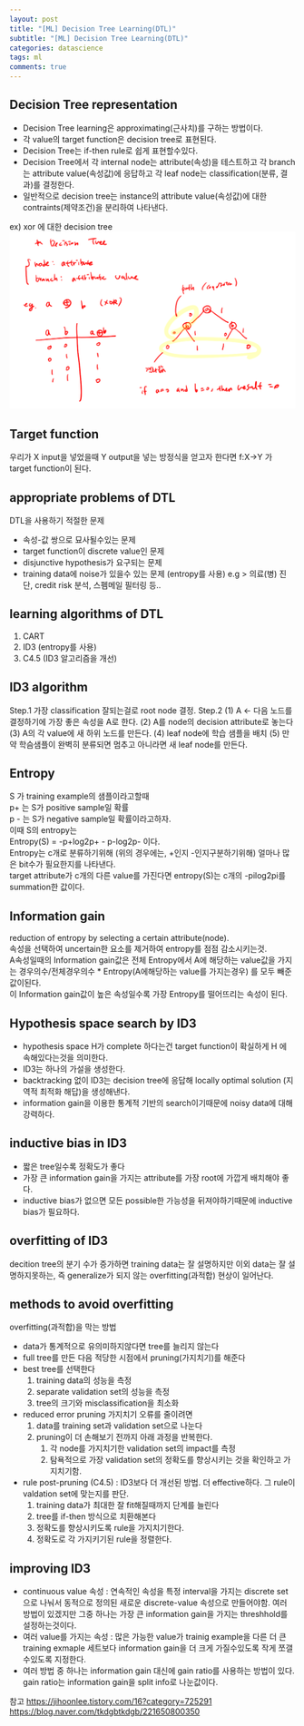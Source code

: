 ```yaml
---
layout: post
title: "[ML] Decision Tree Learning(DTL)"
subtitle: "[ML] Decision Tree Learning(DTL)"
categories: datascience
tags: ml
comments: true
---
```



## Decision Tree representation
- Decision Tree learning은 approximating(근사치)를 구하는 방법이다. 
- 각 value의 target function은 decision tree로 표현된다.
- Decision Tree는 if-then rule로 쉽게 표현할수있다.
- Decision Tree에서 각 internal node는 attribute(속성)을 테스트하고 각 branch는 attribute value(속성값)에 응답하고 각 leaf node는 classification(분류, 결과)를 결정한다.
- 일반적으로 decision tree는 instance의 attribute value(속성값)에 대한 contraints(제약조건)을 분리하여 나타낸다. 

ex) xor 에 대한 decision tree  
![143_1](https://github.com/berrrrr/berrrrr.github.io/blob/master/_images/143_1.png?raw=true)

## Target function
우리가 X input을 넣었을때 Y output을 넣는 방정식을 얻고자 한다면 f:X->Y 가 target function이 된다. 

## appropriate problems of DTL
DTL을 사용하기 적절한 문제  
- 속성-값 쌍으로 묘사될수있는 문제
- target function이 discrete value인 문제
- disjunctive hypothesis가 요구되는 문제
- training data에 noise가 있을수 있는 문제 (entropy를 사용)
e.g > 의료(병) 진단, credit risk 분석, 스펨메일 필터링 등.. 

## learning algorithms of DTL
1. CART
2. ID3 (entropy를 사용)
3. C4.5 (ID3 알고리즘을 개선)

## ID3 algorithm
Step.1 가장 classification 잘되는걸로 root node 결정. 
Step.2 
 (1) A <- 다음 노드를 결정하기에 가장 좋은 속성을 A로 한다.
 (2) A를 node의 decision attribute로 놓는다
 (3) A의 각 value에 새 하위 노드를 만든다.
 (4) leaf node에 학습 샘플을 배치
 (5) 만약 학슴샘플이 완벽히 분류되면 멈추고 아니라면 새 leaf node를 만든다. 

## Entropy
S 가 training example의 샘플이라고할때  
p+ 는 S가 positive sample일 확률  
p - 는 S가 negative sample일 확률이라고하자.  
이때 S의 entropy는  
Entropy(S) = -p+log2p+ - p-log2p- 이다.  
Entropy는 c개로 분류하기위해 (위의 경우에는, +인지 -인지구분하기위해) 얼마나 많은 bit수가 필요한지를 나타낸다.  
target attribute가 c개의 다른 value를 가진다면 entropy(S)는
c개의 -pilog2pi를 summation한 값이다.  

## Information gain
reduction of entropy by selecting a certain attribute(node).   
속성을 선택하여 uncertain한 요소를 제거하여 entropy를 점점 감소시키는것.  
A속성일때의 Information gain값은 전체 Entropy에서 A에 해당하는 value값을 가지는 경우의수/전체경우의수 * Entropy(A에해당하는 value를 가지는경우) 를 모두 빼준값이된다.  
이 Information gain값이 높은 속성일수록 가장 Entropy를 떨어뜨리는 속성이 된다. 
 

## Hypothesis space search by ID3
- hypothesis space H가 complete 하다는건 target function이 확실하게 H 에 속해있다는것을 의미한다.
- ID3는 하나의 가설을 생성한다.
- backtracking 없이 ID3는 decision tree에 응답해 locally optimal solution (지역적 최적화 해답)을 생성해낸다. 
- information gain을 이용한 통계적 기반의 search이기때문에 noisy data에 대해 강력하다. 

## inductive bias in ID3
- 짧은 tree일수록 정확도가 좋다
- 가장 큰 information gain을 가지는 attribute를 가장 root에 가깝게 배치해야 좋다.
- inductive bias가 없으면 모든 possible한 가능성을 뒤져야하기때문에 inductive bias가 필요하다.

## overfitting of ID3
decition tree의 분기 수가 증가하면 training data는 잘 설명하지만 이외 data는 잘 설명하지못하는, 즉 generalize가 되지 않는 overfitting(과적합) 현상이 일어난다. 

## methods to avoid overfitting
overfitting(과적합)을 막는 방법
- data가 통계적으로 유의미하지않다면 tree를 늘리지 않는다
- full tree를 만든 다음 적당한 시점에서 pruning(가지치기)를 해준다
- best tree를 선택한다
    1. training data의 성능을 측정
    2. separate validation set의 성능을 측정
    3. tree의 크기와 misclassification을 최소화
- reduced error pruning 가지치기 오류를 줄이려면
    1. data를 training set과 validation set으로 나눈다
    2. pruning이 더 손해보기 전까지 아래 과정을 반복한다.
        1) 각 node를 가지치기한 validation set의 impact를 측정
        2) 탐욕적으로 가장 validation set의 정확도를 향상시키는 것을 확인하고 가지치기함. 
- rule post-pruning (C4.5) : ID3보다 더 개선된 방법. 더 effective하다. 그 rule이 valdation set에 맞는지를 판단. 
    1. training data가 최대한 잘 fit해질때까지 단계를 늘린다
    2. tree를 if-then 방식으로 치환해본다
    3. 정확도를 향상시키도록 rule을 가지치기한다. 
    4. 정확도로 각 가지키기된 rule을 정렬한다. 

## improving ID3
- continuous value 속성 : 연속적인 속성을 특정 interval을 가지는 discrete set으로 나눠서 동적으로 정의된 새로운 discrete-value 속성으로 만들어야함. 여러 방법이 있겠지만 그중 하나는 가장 큰 information gain을 가지는 threshhold를 설정하는것이다. 
- 여러 value를 가지는 속성 : 많은 가능한 value가 trainig example을 다른 더 큰 training exmaple 세트보다 information gain을 더 크게 가질수있도록 작게 쪼갤수있도록 지정한다. 
- 여러 방법 중 하나는 information gain 대신에 gain ratio를 사용하는 방법이 있다. gain ratio는 information gain을 split info로 나눈값이다. 


참고
https://jihoonlee.tistory.com/16?category=725291
https://blog.naver.com/tkdgbtkdgb/221650800350